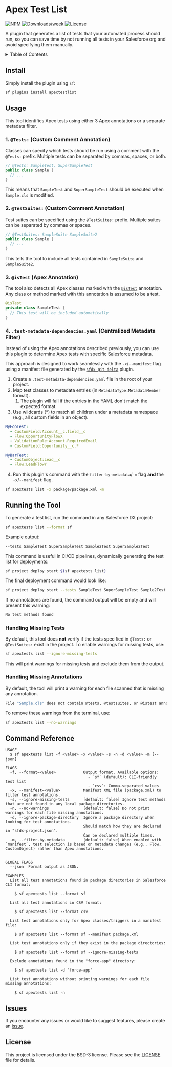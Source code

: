 # Apex Test List

[![NPM](https://img.shields.io/npm/v/apextestlist.svg?label=apextestlist)](https://www.npmjs.com/package/apextestlist) [![Downloads/week](https://img.shields.io/npm/dw/apextestlist.svg)](https://npmjs.org/package/apextestlist) [![License](https://img.shields.io/badge/License-BSD%203--Clause-brightgreen.svg)](https://raw.githubusercontent.com/salesforcecli/apextestlist/main/LICENSE.txt)

A plugin that generates a list of tests that your automated process should run, so you can save time by not running all tests in your Salesforce org and avoid specifying them manually.

<!-- TABLE OF CONTENTS -->
<details>
  <summary>Table of Contents</summary>

- [Install](#install)
- [Usage](#usage)
  - [1. `@Tests:` (Custom Comment Annotation)](#1-tests-custom-comment-annotation)
  - [2. `@TestSuites:` (Custom Comment Annotation)](#2-testsuites-custom-comment-annotation)
  - [3. `@isTest` (Apex Annotation)](#3-istest-apex-annotation)
- [Running the Tool](#running-the-tool)
  - [Handling Missing Tests](#handling-missing-tests)
  - [Handling Missing Annotations](#handling-missing-annotations)
- [Command Reference](#command-reference)
- [Issues](#issues)
- [License](#license)
</details>

## Install

Simply install the plugin using `sf`:

```sh
sf plugins install apextestlist
```

## Usage

This tool identifies Apex tests using either 3 Apex annotations or a separate metadata filter.

### 1. `@Tests:` (Custom Comment Annotation)

Classes can specify which tests should be run using a comment with the `@Tests:` prefix. Multiple tests can be separated by commas, spaces, or both.

```java
// @Tests: SampleTest, SuperSampleTest
public class Sample {
  // ...
}
```

This means that `SampleTest` and `SuperSampleTest` should be executed when `Sample.cls` is modified.

### 2. `@TestSuites:` (Custom Comment Annotation)

Test suites can be specified using the `@TestSuites:` prefix. Multiple suites can be separated by commas or spaces.

```java
// @TestSuites: SampleSuite SampleSuite2
public class Sample {
  // ...
}
```

This tells the tool to include all tests contained in `SampleSuite` and `SampleSuite2`.

### 3. `@isTest` (Apex Annotation)

The tool also detects all Apex classes marked with the [`@isTest`](https://developer.salesforce.com/docs/atlas.en-us.apexcode.meta/apexcode/apex_classes_annotation_isTest.htm) annotation. Any class or method marked with this annotation is assumed to be a test.

```java
@isTest
private class SampleTest {
  // This test will be included automatically
}
```

### 4. `.test-metadata-dependencies.yaml` (Centralized Metadata Filter)

Instead of using the Apex annotations described previously, you can use this plugin to determine Apex tests with specific Salesforce metadata.

This approach is designed to work seamlessly with the `-x`/`--manifest` flag using a manifest file generated by the [`sfdx-git-delta`](https://github.com/scolladon/sfdx-git-delta) plugin.

1. Create a `.test-metadata-dependencies.yaml` file in the root of your project.
2. Map test classes to metadata entries (in `MetadataType:MetadataMember` format).
   1. The plugin will fail if the entries in the YAML don't match the expected format.
3. Use wildcards (\*) to match all children under a metadata namespace (e.g., all custom fields in an object).

```yml
MyFooTest:
  - CustomField:Account__c.field__c
  - Flow:OpportunityFlowX
  - ValidationRule:Account.RequiredEmail
  - CustomField:Opportunity__c.*

MyBarTest:
  - CustomObject:Lead__c
  - Flow:LeadFlowY
```

4. Run this plugin's command with the `filter-by-metadata`/`-m` flag **and** the `-x`/`--manifest` flag.

```sh
sf apextests list -x package/package.xml -m
```

## Running the Tool

To generate a test list, run the command in any Salesforce DX project:

```sh
sf apextests list --format sf
```

Example output:

```sh
--tests SampleTest SuperSampleTest Sample2Test SuperSample2Test
```

This command is useful in CI/CD pipelines, dynamically generating the test list for deployments:

```sh
sf project deploy start $(sf apextests list)
```

The final deployment command would look like:

```sh
sf project deploy start --tests SampleTest SuperSampleTest Sample2Test SuperSample2Test SampleTriggerTest
```

If no annotations are found, the command output will be empty and will present this warning:

```sh
No test methods found
```

### Handling Missing Tests

By default, this tool does **not** verify if the tests specified in `@Tests:` or `@TestSuites:` exist in the project. To enable warnings for missing tests, use:

```sh
sf apextests list --ignore-missing-tests
```

This will print warnings for missing tests and exclude them from the output.

### Handling Missing Annotations

By default, the tool will print a warning for each file scanned that is missing any annotation.

```sh
File "Sample.cls" does not contain @tests, @testsuites, or @istest annotations
```

To remove these warnings from the terminal, use:

```sh
sf apextests list --no-warnings
```

## Command Reference

```
USAGE
  $ sf apextests list -f <value> -x <value> -s -n -d <value> -m [--json]

FLAGS
  -f, --format=<value>            Output format. Available options:
                                    - `sf` (default): CLI-friendly test list
                                    - `csv`: Comma-separated values
  -x, --manifest=<value>          Manifest XML file (package.xml) to filter test annotations.
  -s, --ignore-missing-tests      [default: false] Ignore test methods that are not found in any local package directories.
  -n, --no-warnings               [default: false] Do not print warnings for each file missing annotations.
  -d, --ignore-package-directory  Ignore a package directory when looking for test annotations.
                                  Should match how they are declared in "sfdx-project.json".
                                  Can be declared multiple times.
  -m, --filter-by-metadata        [default: false] When enabled with `manifest`, test selection is based on metadata changes (e.g., Flow, CustomObject) rather than Apex annotations.


GLOBAL FLAGS
  --json  Format output as JSON.

EXAMPLES
  List all test annotations found in package directories in Salesforce CLI format:

    $ sf apextests list --format sf

  List all test annotations in CSV format:

    $ sf apextests list --format csv

  List test annotations only for Apex classes/triggers in a manifest file:

    $ sf apextests list --format sf --manifest package.xml

  List test annotations only if they exist in the package directories:

    $ sf apextests list --format sf --ignore-missing-tests

  Exclude annotations found in the "force-app" directory:

    $ sf apextests list -d "force-app"

  List test annotations without printing warnings for each file missing annotations:

    $ sf apextests list -n
```

## Issues

If you encounter any issues or would like to suggest features, please create an [issue](https://github.com/renatoliveira/apex-test-list/issues).

## License

This project is licensed under the BSD-3 license. Please see the [LICENSE](https://github.com/renatoliveira/apex-test-list/blob/master/LICENSE) file for details.
